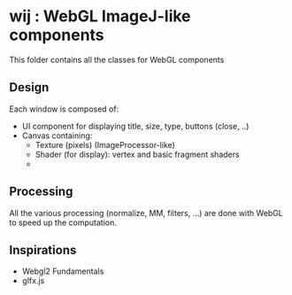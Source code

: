 # wij : WebGL ImageJ-like components

This folder contains all the classes for WebGL components

## Design

Each window is composed of:
- UI component for displaying title, size, type, buttons (close, ..)
- Canvas containing:
    - Texture (pixels) (ImageProcessor-like)
    - Shader (for display): vertex and basic fragment shaders
    -

## Processing

All the various processing (normalize, MM, filters, ...) are done with WebGL to speed up the computation.

## Inspirations

- Webgl2 Fundamentals
- glfx.js
